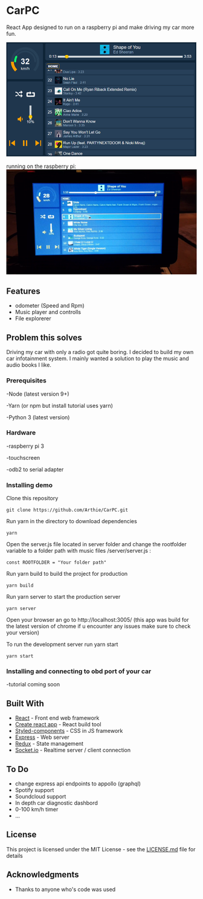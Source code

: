 # CarPC
React App designed to run on a raspberry pi and make driving my car more fun.

![Project running](https://github.com/Arthie/CarPC/raw/master/image2.PNG)

running on the raspberry pi:
![Project running on raspberry pi](https://github.com/Arthie/CarPC/raw/master/image1.PNG)

## Features
- odometer (Speed and Rpm)
- Music player and controlls
- File explorerer

## Problem this solves
Driving my car with only a radio got quite boring. I decided to build my own car infotainment system. I mainly wanted a solution to play the music and audio books I like.

### Prerequisites
-Node (latest version 9+)

-Yarn (or npm but install tutorial uses yarn)

-Python 3 (latest version)

### Hardware
-raspberry pi 3

-touchscreen

-odb2 to serial adapter

### Installing demo

Clone this repository

```
git clone https://github.com/Arthie/CarPC.git 
```

Run yarn in the directory to download dependencies
```
yarn
```

Open the server.js file located in server folder and change the rootfolder variable to a folder path with music files
/server/server.js :
```
const ROOTFOLDER = "Your folder path"
```

Run yarn build to build the project for production

```
yarn build
```

Run yarn server to start the production server
```
yarn server
```

Open your browser an go to http://localhost:3005/
(this app was build for the latest version of chrome if u encounter any issues make sure to check your version) 

To run the development server run yarn start
```
yarn start
```

### Installing and connecting to obd port of your car

-tutorial coming soon

## Built With

* [React]() - Front end web framework
* [Create react app]() - React build tool
* [Styled-components]() - CSS in JS framework
* [Express]() - Web server
* [Redux]() - State management
* [Socket.io]() - Realtime server / client connection

## To Do
- change express api endpoints to appollo (graphql)
- Spotify support
- Soundcloud support
- In depth car diagnostic dashbord
- 0-100 km/h timer
- ...

## License

This project is licensed under the MIT License - see the [LICENSE.md](LICENSE.md) file for details

## Acknowledgments

* Thanks to anyone who's code was used
